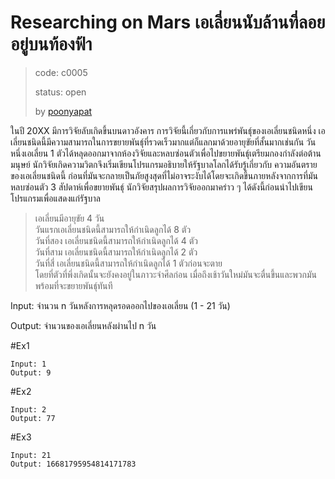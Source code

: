 # Researching on Mars เอเลี่ยนนับล้านที่ลอยอยู่บนท้องฟ้า #
> code: c0005
>
> status: open
>
> by [poonyapat](https://github.com/poonyapat)

ในปี 20XX มีการวิจัยลับเกิดขึ้นบนดาวอังคาร การวิจัยนี้เกี่ยวกับการแพร่พันธุ์ของเอเลี่ยนชนิดหนึ่ง เอเลี่ยนชนิดนี้มีความสามารถในการขยายพันธุ์ที่รวดเร็วมากแต่ก็แลกมาด้วยอายุขัยที่สั้นมากเช่นกัน
วันหนึ่งเอเลี่ยน 1 ตัวได้หลุดออกมาจากห้องวิจัยและหลบซ่อนตัวเพื่อไปขยายพันธุ์เตรียมกองกำลังต่อต้านมนุษย์ นักวิจัยเกิดความวิตกจึงเริ่มเขียนโปรแกรมอธิบายให้รัฐบาลโลกได้รับรู้เกี่ยวกับ
ความอันตรายของเอเลี่ยนชนิดนี้ ก่อนที่มันจะกลายเป็นภัยสูงสุดที่ไม่อาจระงับได้โดยจะเกิดขึ้นภายหลังจากการที่มันหลบซ่อนตัว 3 สัปดาห์เพื่อขยายพันธุ์
นักวิจัยสรุปผลการวิจัยออกมาคร่าว ๆ ได้ดังนี้ก่อนนำไปเขียนโปรแกรมเพื่อแสดงแก่รัฐบาล

> เอเลี่ยนมีอายุขัย 4 วัน<br>
> วันแรกเอเลี่ยนชนิดนี้สามารถให้กำเนิดลูกได้ 8 ตัว<br>
> วันที่สอง เอเลี่ยนชนิดนี้สามารถให้กำเนิดลูกได้ 4 ตัว<br>
> วันที่สาม เอเลี่ยนชนิดนี้สามารถให้กำเนิดลูกได้ 2 ตัว<br>
> วันที่สี่ เอเลี่ยนชนิดนี้สามารถให้กำเนิดลูกได้ 1 ตัวก่อนจะตาย<br>
> โดยที่ตัวที่พึ่งเกิดนั้นจะยังคงอยู่ในภาวะจำศีลก่อน เมื่อถึงเช้าวันใหม่มันจะตื่นขึ้นและพวกมันพร้อมที่จะขยายพันธุ์ทันที

Input: จำนวน n วันหลังการหลุดรอดออกไปของเอเลี่ยน (1 - 21 วัน)

Output: จำนวนของเอเลี่ยนหลังผ่านไป n วัน

#Ex1
```
Input: 1
Output: 9
```

#Ex2
```
Input: 2
Output: 77
```

#Ex3
```
Input: 21
Output: 16681795954814171783
```
